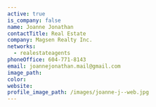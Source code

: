 ```yaml
---
active: true
is_company: false
name: Joanne Jonathan
contactTitle: Real Estate
company: Magsen Realty Inc.
networks:
  - realestateagents
phoneOffice: 604-771-8143
email: joannejonathan.mail@gmail.com
image_path:
color:
website:
profile_image_path: /images/joanne-j--web.jpg
---
```



